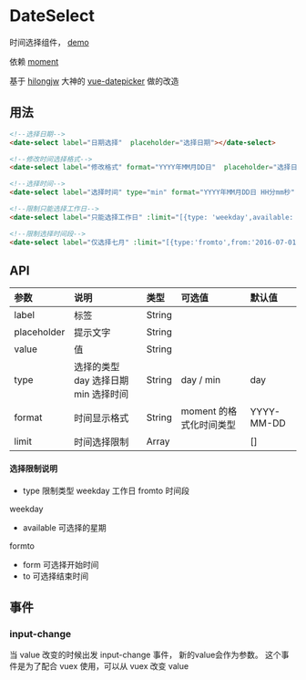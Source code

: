 # DateSelect

时间选择组件， [demo](https://myronliu347.github.io/vue-carbon/#!/dateSelect)

依赖 [moment](http://momentjs.cn/)

基于 [hilongjw](https://github.com/hilongjw) 大神的 [vue-datepicker](https://github.com/hilongjw/vue-datepicker) 做的改造

## 用法

```html
<!--选择日期-->
<date-select label="日期选择"  placeholder="选择日期"></date-select>

<!--修改时间选择格式-->
<date-select label="修改格式" format="YYYY年MM月DD日"  placeholder="选择日期"></date-select>

<!--选择时间-->
<date-select label="选择时间" type="min" format="YYYY年MM月DD日 HH分mm秒" placeholder="选择时间"></date-select>

<!--限制只能选择工作日-->
<date-select label="只能选择工作日" :limit="[{type: 'weekday',available: ['1', '2', '3', '4', '5']}]" placeholder="选择日期"></date-select>

<!--限制选择时间段-->
<date-select label="仅选择七月" :limit="[{type:'fromto',from:'2016-07-01',to:'2016-07-31'}]"  placeholder="选择日期"></date-select>
```

## API

| 参数 | 说明 |	类型 | 可选值 | 默认值 |
| :---- | :---- | :---- | :---- | :---- |
| label | 标签 | String | | |
| placeholder | 提示文字 | String | | |
| value | 值 | String | | |
| type | 选择的类型 day 选择日期 min 选择时间 | String | day / min | day |
| format | 时间显示格式 | String | moment 的格式化时间类型 | YYYY-MM-DD |
| limit | 时间选择限制 | Array |  | [] |

#### 选择限制说明

* type 限制类型 weekday 工作日 fromto 时间段

weekday

* available 可选择的星期

formto

* form 可选择开始时间
* to   可选择结束时间

## 事件

### input-change

当 value 改变的时候出发 input-change 事件， 新的value会作为参数。
这个事件是为了配合 vuex 使用，可以从 vuex 改变 value
